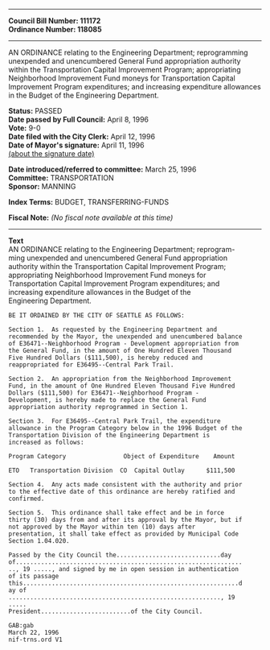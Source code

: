 * * * * *  
  
**Council Bill Number: [](#h0)[](#h2)111172**   
**Ordinance Number: 118085**  
  
* * * * *  
  
AN ORDINANCE relating to the Engineering Department; reprogramming unexpended and unencumbered General Fund appropriation authority within the Transportation Capital Improvement Program; appropriating Neighborhood Improvement Fund moneys for Transportation Capital Improvement Program expenditures; and increasing expenditure allowances in the Budget of the Engineering Department.  
  
**Status:** PASSED   
**Date passed by Full Council:** April 8, 1996   
**Vote:** 9-0   
**Date filed with the City Clerk:** April 12, 1996   
**Date of Mayor's signature:** April 11, 1996   
[(about the signature date)](/~public/approvaldate.htm)   
  
  
**Date introduced/referred to committee:** March 25, 1996   
**Committee:** TRANSPORTATION   
**Sponsor:** MANNING   
  
**Index Terms:** BUDGET, TRANSFERRING-FUNDS  
  
**Fiscal Note:** *(No fiscal note available at this time)*  
  
* * * * *  
  
**Text**  
    AN ORDINANCE relating to the Engineering Department; reprogram-  
    ming unexpended and unencumbered General Fund appropriation  
    authority within the Transportation Capital Improvement Program;  
    appropriating Neighborhood Improvement Fund moneys for  
    Transportation Capital Improvement Program expenditures; and  
    increasing expenditure allowances in the Budget of the  
    Engineering Department.  
  
    BE IT ORDAINED BY THE CITY OF SEATTLE AS FOLLOWS:  
  
    Section 1.  As requested by the Engineering Department and  
    recommended by the Mayor, the unexpended and unencumbered balance  
    of E36471--Neighborhood Program - Development appropriation from  
    the General Fund, in the amount of One Hundred Eleven Thousand  
    Five Hundred Dollars ($111,500), is hereby reduced and  
    reappropriated for E36495--Central Park Trail.  
  
    Section 2.  An appropriation from the Neighborhood Improvement  
    Fund, in the amount of One Hundred Eleven Thousand Five Hundred  
    Dollars ($111,500) for E36471--Neighborhood Program -  
    Development, is hereby made to replace the General Fund  
    appropriation authority reprogrammed in Section 1.  
  
    Section 3.  For E36495--Central Park Trail, the expenditure  
    allowance in the Program Category below in the 1996 Budget of the  
    Transportation Division of the Engineering Department is  
    increased as follows:  
  
    Program Category                Object of Expenditure    Amount  
  
    ETO   Transportation Division  CO  Capital Outlay      $111,500  
  
    Section 4.  Any acts made consistent with the authority and prior  
    to the effective date of this ordinance are hereby ratified and  
    confirmed.  
  
    Section 5.  This ordinance shall take effect and be in force  
    thirty (30) days from and after its approval by the Mayor, but if  
    not approved by the Mayor within ten (10) days after  
    presentation, it shall take effect as provided by Municipal Code  
    Section 1.04.020.  
  
    Passed by the City Council the.............................day  
    of...............................................................  
    .., 19 ....., and signed by me in open session in authentication  
    of its passage  
    this............................................................d  
    ay of  
    ..........................................................., 19  
    .....  
    President.........................of the City Council.  
  
    GAB:gab  
    March 22, 1996  
    nif-trns.ord V1  
